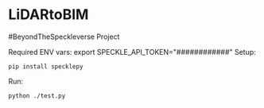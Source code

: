 # LiDARtoBIM

#BeyondTheSpeckleverse Project

Required ENV vars:
export SPECKLE_API_TOKEN="############"
Setup:

    pip install specklepy

Run:

    python ./test.py
